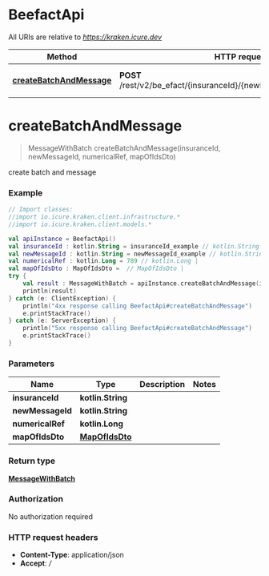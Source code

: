 # BeefactApi

All URIs are relative to *https://kraken.icure.dev*

Method | HTTP request | Description
------------- | ------------- | -------------
[**createBatchAndMessage**](BeefactApi.md#createBatchAndMessage) | **POST** /rest/v2/be_efact/{insuranceId}/{newMessageId}/{numericalRef} | create batch and message


<a name="createBatchAndMessage"></a>
# **createBatchAndMessage**
> MessageWithBatch createBatchAndMessage(insuranceId, newMessageId, numericalRef, mapOfIdsDto)

create batch and message

### Example
```kotlin
// Import classes:
//import io.icure.kraken.client.infrastructure.*
//import io.icure.kraken.client.models.*

val apiInstance = BeefactApi()
val insuranceId : kotlin.String = insuranceId_example // kotlin.String | 
val newMessageId : kotlin.String = newMessageId_example // kotlin.String | 
val numericalRef : kotlin.Long = 789 // kotlin.Long | 
val mapOfIdsDto : MapOfIdsDto =  // MapOfIdsDto | 
try {
    val result : MessageWithBatch = apiInstance.createBatchAndMessage(insuranceId, newMessageId, numericalRef, mapOfIdsDto)
    println(result)
} catch (e: ClientException) {
    println("4xx response calling BeefactApi#createBatchAndMessage")
    e.printStackTrace()
} catch (e: ServerException) {
    println("5xx response calling BeefactApi#createBatchAndMessage")
    e.printStackTrace()
}
```

### Parameters

Name | Type | Description  | Notes
------------- | ------------- | ------------- | -------------
 **insuranceId** | **kotlin.String**|  |
 **newMessageId** | **kotlin.String**|  |
 **numericalRef** | **kotlin.Long**|  |
 **mapOfIdsDto** | [**MapOfIdsDto**](MapOfIdsDto.md)|  |

### Return type

[**MessageWithBatch**](MessageWithBatch.md)

### Authorization

No authorization required

### HTTP request headers

 - **Content-Type**: application/json
 - **Accept**: */*

